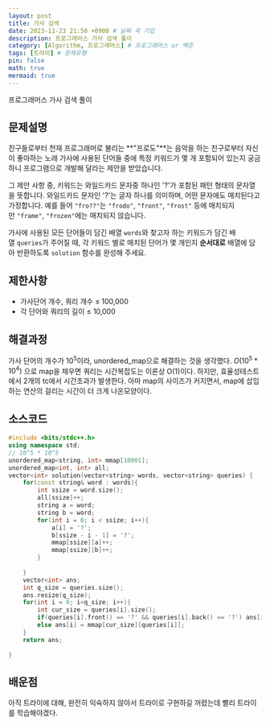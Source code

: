 ```yaml
---
layout: post
title: 가사 검색
date: 2023-11-23 21:50 +0900 # 날짜 꼭 기입
description: 프로그래머스 가사 검색 풀이
category: [Algorithm, 프로그래머스] # 프로그래머스 or 백준
tags: [트라이] # 문제유형
pin: false
math: true
mermaid: true
---
```

프로그래머스 가사 검색 풀이
<!--more-->


## 문제설명


친구들로부터 천재 프로그래머로 불리는 **"프로도"**는 음악을 하는 친구로부터 자신이 좋아하는 노래 가사에 사용된 단어들 중에 특정 키워드가 몇 개 포함되어 있는지 궁금하니 프로그램으로 개발해 달라는 제안을 받았습니다.


그 제안 사항 중, 키워드는 와일드카드 문자중 하나인 '?'가 포함된 패턴 형태의 문자열을 뜻합니다. 와일드카드 문자인 '?'는 글자 하나를 의미하며, 어떤 문자에도 매치된다고 가정합니다. 예를 들어 `"fro??"`는 `"frodo"`, `"front"`, `"frost"` 등에 매치되지만 `"frame"`, `"frozen"`에는 매치되지 않습니다.


가사에 사용된 모든 단어들이 담긴 배열 `words`와 찾고자 하는 키워드가 담긴 배열 `queries`가 주어질 때, 각 키워드 별로 매치된 단어가 몇 개인지 **순서대로** 배열에 담아 반환하도록 `solution` 함수를 완성해 주세요.


## 제한사항

- 가사단어 개수, 쿼리 개수 ≤ 100,000
- 각 단어와 쿼리의 길이 ≤ 10,000

## 해결과정


가사 단어의 개수가 $10^5$이라, unordered_map으로 해결하는 것을 생각했다. $O(10^5 * 10^4)$ 으로 map을 채우면 쿼리는 시간복잡도는 이론상 O(1)이다. 하지만, 효율성테스트에서 2개의 tc에서 시간초과가 발생한다. 아마 map의 사이즈가 커지면서, map에 삽입하는 연산의 걸리는 시간이 더 크게 나온모양이다.


## 소스코드


```c++
#include <bits/stdc++.h>
using namespace std;
// 10^5 * 10^5
unordered_map<string, int> mmap[10001];
unordered_map<int, int> all;
vector<int> solution(vector<string> words, vector<string> queries) {
    for(const string& word : words){ 
        int ssize = word.size();
        all[ssize]++;
        string a = word;
        string b = word;
        for(int i = 0; i < ssize; i++){
            a[i] = '?';
            b[ssize - i - 1] = '?';
            mmap[ssize][a]++;
            mmap[ssize][b]++;
        }
    
    }
    vector<int> ans;
    int q_size = queries.size();
    ans.resize(q_size);
    for(int i = 0; i<q_size; i++){
        int cur_size = queries[i].size();
        if(queries[i].front() == '?' && queries[i].back() == '?') ans[i] = all[q_size];
        else ans[i] = mmap[cur_size][queries[i]];
    }
    return ans;
    
}
```


## 배운점


아직 트라이에 대해, 완전히 익숙하지 않아서 트라이로 구현하길 꺼렸는데 빨리 트라이를 학습해야겠다.

